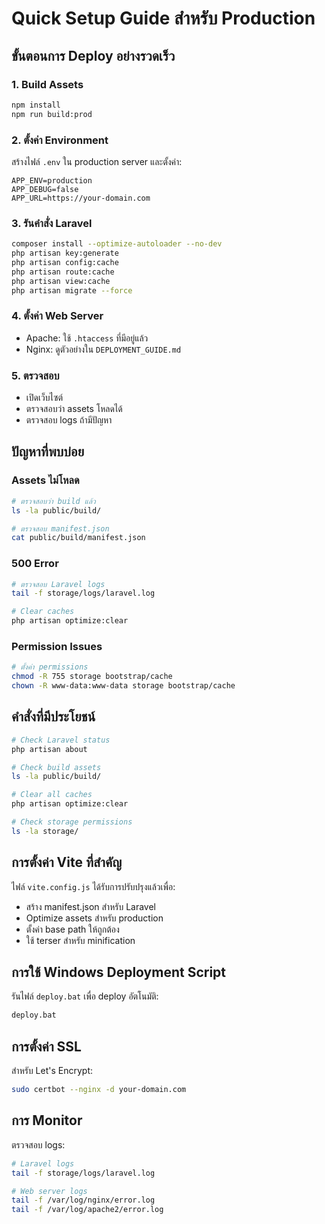 # Quick Setup Guide สำหรับ Production

## ขั้นตอนการ Deploy อย่างรวดเร็ว

### 1. Build Assets
```bash
npm install
npm run build:prod
```

### 2. ตั้งค่า Environment
สร้างไฟล์ `.env` ใน production server และตั้งค่า:
```env
APP_ENV=production
APP_DEBUG=false
APP_URL=https://your-domain.com
```

### 3. รันคำสั่ง Laravel
```bash
composer install --optimize-autoloader --no-dev
php artisan key:generate
php artisan config:cache
php artisan route:cache
php artisan view:cache
php artisan migrate --force
```

### 4. ตั้งค่า Web Server
- Apache: ใช้ `.htaccess` ที่มีอยู่แล้ว
- Nginx: ดูตัวอย่างใน `DEPLOYMENT_GUIDE.md`

### 5. ตรวจสอบ
- เปิดเว็บไซต์
- ตรวจสอบว่า assets โหลดได้
- ตรวจสอบ logs ถ้ามีปัญหา

## ปัญหาที่พบบ่อย

### Assets ไม่โหลด
```bash
# ตรวจสอบว่า build แล้ว
ls -la public/build/

# ตรวจสอบ manifest.json
cat public/build/manifest.json
```

### 500 Error
```bash
# ตรวจสอบ Laravel logs
tail -f storage/logs/laravel.log

# Clear caches
php artisan optimize:clear
```

### Permission Issues
```bash
# ตั้งค่า permissions
chmod -R 755 storage bootstrap/cache
chown -R www-data:www-data storage bootstrap/cache
```

## คำสั่งที่มีประโยชน์

```bash
# Check Laravel status
php artisan about

# Check build assets
ls -la public/build/

# Clear all caches
php artisan optimize:clear

# Check storage permissions
ls -la storage/
```

## การตั้งค่า Vite ที่สำคัญ

ไฟล์ `vite.config.js` ได้รับการปรับปรุงแล้วเพื่อ:
- สร้าง manifest.json สำหรับ Laravel
- Optimize assets สำหรับ production
- ตั้งค่า base path ให้ถูกต้อง
- ใช้ terser สำหรับ minification

## การใช้ Windows Deployment Script

รันไฟล์ `deploy.bat` เพื่อ deploy อัตโนมัติ:
```bash
deploy.bat
```

## การตั้งค่า SSL

สำหรับ Let's Encrypt:
```bash
sudo certbot --nginx -d your-domain.com
```

## การ Monitor

ตรวจสอบ logs:
```bash
# Laravel logs
tail -f storage/logs/laravel.log

# Web server logs
tail -f /var/log/nginx/error.log
tail -f /var/log/apache2/error.log
``` 
